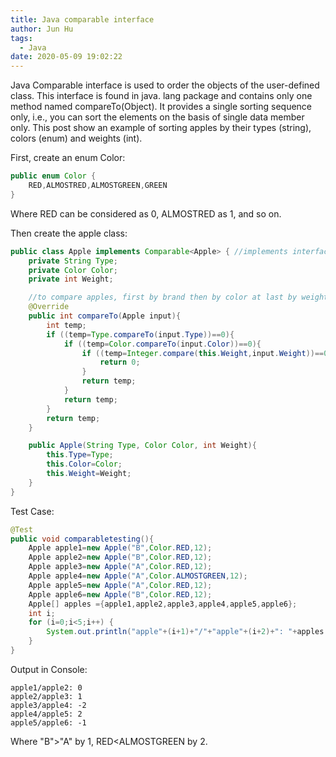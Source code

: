 ```yaml
---
title: Java comparable interface
author: Jun Hu
tags:
  - Java
date: 2020-05-09 19:02:22
---
```


Java Comparable interface is used to order the objects of the user-defined class. This interface is found in java. lang package and contains only one method named compareTo(Object). It provides a single sorting sequence only, i.e., you can sort the elements on the basis of single data member only. This post show an example of sorting apples by their types (string), colors (enum) and weights (int).

<!-- more -->

First, create an enum Color:
```java
public enum Color {
    RED,ALMOSTRED,ALMOSTGREEN,GREEN
}
```
Where RED can be considered as 0, ALMOSTRED as 1, and so on.

Then create the apple class:
```java
public class Apple implements Comparable<Apple> { //implements interface
    private String Type;
    private Color Color;
    private int Weight;

    //to compare apples, first by brand then by color at last by weight
    @Override
    public int compareTo(Apple input){
        int temp;
        if ((temp=Type.compareTo(input.Type))==0){
            if ((temp=Color.compareTo(input.Color))==0){
                if ((temp=Integer.compare(this.Weight,input.Weight))==0){
                    return 0;
                }
                return temp;
            }
            return temp;
        }
        return temp;
    }

    public Apple(String Type, Color Color, int Weight){
        this.Type=Type;
        this.Color=Color;
        this.Weight=Weight;
    }
}
```
Test Case:
```java
@Test
public void comparabletesting(){
	Apple apple1=new Apple("B",Color.RED,12);
	Apple apple2=new Apple("B",Color.RED,12);
	Apple apple3=new Apple("A",Color.RED,12);
	Apple apple4=new Apple("A",Color.ALMOSTGREEN,12);
	Apple apple5=new Apple("A",Color.RED,12);
	Apple apple6=new Apple("B",Color.RED,12);
	Apple[] apples ={apple1,apple2,apple3,apple4,apple5,apple6};
	int i;
	for (i=0;i<5;i++) {
		System.out.println("apple"+(i+1)+"/"+"apple"+(i+2)+": "+apples[i].compareTo(apples[i+1]));
	}
}
```
Output in Console:
```
apple1/apple2: 0
apple2/apple3: 1
apple3/apple4: -2
apple4/apple5: 2
apple5/apple6: -1
```
Where "B">"A" by 1, RED<ALMOSTGREEN by 2.

